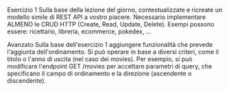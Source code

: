 Esercizio 1
Sulla base della lezione del giorno, contestualizzate e ricreate un modello simile di REST API a vostro piacere. Necessario implementare ALMENO le CRUD HTTP (Create, Read, Update, Delete). Esempi possono essere: ricettario, libreria, ecommerce, pokedex, ...

Avanzato
Sulla base dell'esercizio 1 aggiungere funzionalità che prevede l'aggiunta dell'ordinamento. Si può operare in base a diversi criteri, come il titolo o l'anno di uscita (nel caso dei movies). Per esempio, si può modificare l'endpoint GET /movies per accettare parametri di query, che specificano il campo di ordinamento e la direzione (ascendente o discendente).
